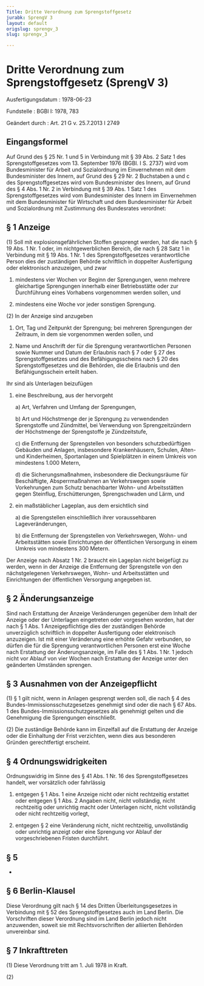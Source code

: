 ```yaml
---
Title: Dritte Verordnung zum Sprengstoffgesetz
jurabk: SprengV 3
layout: default
origslug: sprengv_3
slug: sprengv_3

---
```


# Dritte Verordnung zum Sprengstoffgesetz (SprengV 3)

Ausfertigungsdatum
:   1978-06-23

Fundstelle
:   BGBl I: 1978, 783

Geändert durch
:   Art. 21 G v. 25.7.2013 I 2749



## Eingangsformel

Auf Grund des § 25 Nr. 1 und 5 in Verbindung mit § 39 Abs. 2 Satz 1
des Sprengstoffgesetzes vom 13. September 1976 (BGBl. I S. 2737) wird
vom Bundesminister für Arbeit und Sozialordnung im Einvernehmen mit
dem Bundesminister des Innern,
auf Grund des § 29 Nr. 2 Buchstaben a und c des Sprengstoffgesetzes
wird vom Bundesminister des Innern,
auf Grund des § 4 Abs. 1 Nr. 2 in Verbindung mit § 39 Abs. 1 Satz 1
des Sprengstoffgesetzes wird vom Bundesminister des Innern im
Einvernehmen mit dem Bundesminister für Wirtschaft und dem
Bundesminister für Arbeit und Sozialordnung
mit Zustimmung des Bundesrates verordnet:


## § 1 Anzeige

(1) Soll mit explosionsgefährlichen Stoffen gesprengt werden, hat die
nach § 19 Abs. 1 Nr. 1 oder, im nichtgewerblichen Bereich, die nach §
28 Satz 1 in Verbindung mit § 19 Abs. 1 Nr. 1 des Sprengstoffgesetzes
verantwortliche Person dies der zuständigen Behörde schriftlich in
doppelter Ausfertigung oder elektronisch anzuzeigen, und zwar

1.  mindestens vier Wochen vor Beginn der Sprengungen, wenn mehrere
    gleichartige Sprengungen innerhalb einer Betriebsstätte oder zur
    Durchführung eines Vorhabens vorgenommen werden sollen, und


2.  mindestens eine Woche vor jeder sonstigen Sprengung.




(2) In der Anzeige sind anzugeben

1.  Ort, Tag und Zeitpunkt der Sprengung; bei mehreren Sprengungen der
    Zeitraum, in dem sie vorgenommen werden sollen, und


2.  Name und Anschrift der für die Sprengung verantwortlichen Personen
    sowie Nummer und Datum der Erlaubnis nach § 7 oder § 27 des
    Sprengstoffgesetzes und des Befähigungsscheins nach § 20 des
    Sprengstoffgesetzes und die Behörden, die die Erlaubnis und den
    Befähigungsschein erteilt haben.



Ihr sind als Unterlagen beizufügen

1.  eine Beschreibung, aus der hervorgeht

    a)  Art, Verfahren und Umfang der Sprengungen,


    b)  Art und Höchstmenge der je Sprengung zu verwendenden Sprengstoffe und
        Zündmittel, bei Verwendung von Sprengzeitzündern der Höchstmenge der
        Sprengstoffe je Zündzeitstufe,


    c)  die Entfernung der Sprengstellen von besonders schutzbedürftigen
        Gebäuden und Anlagen, insbesondere Krankenhäusern, Schulen, Alten- und
        Kinderheimen, Sportanlagen und Spielplätzen in einem Umkreis von
        mindestens 1.000 Metern,


    d)  die Sicherungsmaßnahmen, insbesondere die Deckungsräume für
        Beschäftigte, Absperrmaßnahmen an Verkehrswegen sowie Vorkehrungen zum
        Schutz benachbarter Wohn- und Arbeitsstätten gegen Steinflug,
        Erschütterungen, Sprengschwaden und Lärm, und





2.  ein maßstäblicher Lageplan, aus dem ersichtlich sind

    a)  die Sprengstellen einschließlich ihrer voraussehbaren
        Lageveränderungen,


    b)  die Entfernung der Sprengstellen von Verkehrswegen, Wohn- und
        Arbeitsstätten sowie Einrichtungen der öffentlichen Versorgung in
        einem Umkreis von mindestens 300 Metern.






Der Anzeige nach Absatz 1 Nr. 2 braucht ein Lageplan nicht beigefügt
zu werden, wenn in der Anzeige die Entfernung der Sprengstelle von den
nächstgelegenen Verkehrswegen, Wohn- und Arbeitsstätten und
Einrichtungen der öffentlichen Versorgung angegeben ist.


## § 2 Änderungsanzeige

Sind nach Erstattung der Anzeige Veränderungen gegenüber dem Inhalt
der Anzeige oder der Unterlagen eingetreten oder vorgesehen worden,
hat der nach § 1 Abs. 1 Anzeigepflichtige dies der zuständigen Behörde
unverzüglich schriftlich in doppelter Ausfertigung oder elektronisch
anzuzeigen. Ist mit einer Veränderung eine erhöhte Gefahr verbunden,
so dürfen die für die Sprengung verantwortlichen Personen erst eine
Woche nach Erstattung der Änderungsanzeige, im Falle des § 1 Abs. 1
Nr. 1 jedoch nicht vor Ablauf von vier Wochen nach Erstattung der
Anzeige unter den geänderten Umständen sprengen.


## § 3 Ausnahmen von der Anzeigepflicht

(1) § 1 gilt nicht, wenn in Anlagen gesprengt werden soll, die nach §
4 des Bundes-Immissionsschutzgesetzes genehmigt sind oder die nach §
67 Abs. 1 des Bundes-Immissionsschutzgesetzes als genehmigt gelten und
die Genehmigung die Sprengungen einschließt.

(2) Die zuständige Behörde kann im Einzelfall auf die Erstattung der
Anzeige oder die Einhaltung der Frist verzichten, wenn dies aus
besonderen Gründen gerechtfertigt erscheint.


## § 4 Ordnungswidrigkeiten

Ordnungswidrig im Sinne des § 41 Abs. 1 Nr. 16 des Sprengstoffgesetzes
handelt, wer vorsätzlich oder fahrlässig

1.  entgegen § 1 Abs. 1 eine Anzeige nicht oder nicht rechtzeitig
    erstattet oder entgegen § 1 Abs. 2 Angaben nicht, nicht vollständig,
    nicht rechtzeitig oder unrichtig macht oder Unterlagen nicht, nicht
    vollständig oder nicht rechtzeitig vorlegt,


2.  entgegen § 2 eine Veränderung nicht, nicht rechtzeitig, unvollständig
    oder unrichtig anzeigt oder eine Sprengung vor Ablauf der
    vorgeschriebenen Fristen durchführt.





## § 5

-


## § 6 Berlin-Klausel

Diese Verordnung gilt nach § 14 des Dritten Überleitungsgesetzes in
Verbindung mit § 52 des Sprengstoffgesetzes auch im Land Berlin. Die
Vorschriften dieser Verordnung sind im Land Berlin jedoch nicht
anzuwenden, soweit sie mit Rechtsvorschriften der alliierten Behörden
unvereinbar sind.


## § 7 Inkrafttreten

(1) Diese Verordnung tritt am 1. Juli 1978 in Kraft.

(2)

